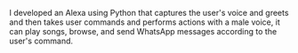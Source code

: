 I developed an Alexa using Python that captures the user's voice and greets and then takes user commands and performs actions with a male voice, it can play songs, browse, and send WhatsApp messages according to the user's command.
